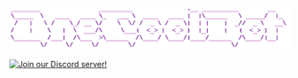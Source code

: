 <img src="OneCoolBot.png" title="OneCoolBot"/>

[![Join our Discord server!](https://invidget.switchblade.xyz/EDRjZdkGBG)](https://discord.gg/EDRjZdkGBG)

